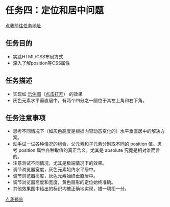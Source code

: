 # 任务四：定位和居中问题
[点我前往任务地址](http://ife.baidu.com/course/detail/id/95)

## 任务目的
+	实践HTML/CSS布局方式
+	深入了解position等CSS属性

## 任务描述
+	实现如 [示例图](http://7xrp04.com1.z0.glb.clouddn.com/task_1_4_1.png)（[点击打开](http://7xrp04.com1.z0.glb.clouddn.com/task_1_4_1.png)） 的效果
+	灰色元素水平垂直居中，有两个四分之一圆位于其左上角和右下角。

## 任务注意事项
+	思考不同情况下（如灰色高度是根据内容动态变化的）水平垂直居中的解决方案。
+	动手试一试各种情况的组合，父元素和子元素分别取不同的 position 值。思考 position 属性各种取值的真正含义，尤其是 absolute 究竟是相对谁而言的。
+	注意测试不同情况，尤其是极端情况下的效果。
+	调节浏览器宽度，灰色元素始终水平居中。
+	调节浏览器高度，灰色元素始终垂直居中。
+	调节浏览器高度和宽度，黄色扇形的定位始终准确。
+	其他效果图中给出的标识均被正确地实现，错一项扣一分。

[点我预览](http://htmlpreview.github.io/?https://github.com/RAAMENN/ife2017/blob/master/html%2Bcss/%E4%BB%BB%E5%8A%A1%E5%9B%9B/%E4%BB%BB%E5%8A%A1%E5%9B%9B.html)